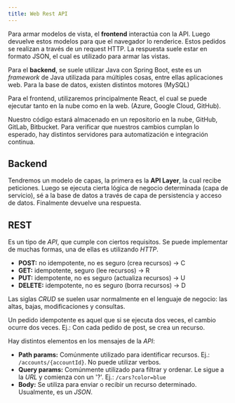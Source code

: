 ```yaml
---
title: Web Rest API
---
```


Para armar modelos de vista, el **frontend** interactúa con la API. Luego devuelve estos modelos para que el navegador lo renderice. Estos pedidos se realizan a través de un request HTTP. La respuesta suele estar en formato JSON, el cual es utilizado para armar las vistas.

Para el **backend**, se suele utilizar Java con Spring Boot, este es un *framework* de Java utilizada para múltiples cosas, entre ellas aplicaciones web. Para la base de datos, existen distintos motores (MySQL)

Para el frontend, utilizaremos principalmente React, el cual se puede ejecutar tanto en la nube como en la web. (Azure, Google Cloud, GitHub).

Nuestro código estará almacenado en un repositorio en la nube, GitHub, GitLab, Bitbucket. Para verificar que nuestros cambios cumplan lo esperado, hay distintos servidores para automatización e integración continua.

## Backend

Tendremos un modelo de capas, la primera es la **API Layer**, la cual recibe peticiones. Luego se ejecuta cierta lógica de negocio determinada (capa de servicio), sé a la base de datos a través de capa de persistencia y acceso de datos. Finalmente devuelve una respuesta.

## REST

Es un tipo de *API*, que cumple con ciertos requisitos. Se puede implementar de muchas formas, una de ellas es utilizando *HTTP*.

- **POST:** no idempotente, no es seguro (crea recursos) → C
- **GET:** idempotente, seguro (lee recursos) → R
- **PUT:** idempotente, no es seguro (actualiza recursos) → U
- **DELETE:** idempotente, no es seguro (borra recursos) → D

Las siglas *CRUD* se suelen usar normalmente en el lenguaje de negocio: las altas, bajas, modificaciones y consultas.

Un pedido idempotente es aquel que si se ejecuta dos veces, el cambio ocurre dos veces. Ej.: Con cada pedido de post, se crea un recurso.

Hay distintos elementos en los mensajes de la *API*:

- **Path params:** Comúnmente utilizado para identificar recursos. Ej.: `/accounts/{accountId}`. No puede utilizar verbos.
- **Query params:** Comúnmente utilizado para filtrar y ordenar. Le sigue a la *URL* y comienza con un '?'. Ej.: `/cars?color=blue`
- **Body:** Se utiliza para enviar o recibir un recurso determinado. Usualmente, es un *JSON*.
